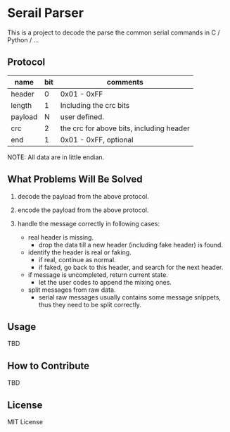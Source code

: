 Serail Parser
=====================================

This is a project to decode the parse the common serial commands in C / Python / ...


Protocol
-------------------------------------
| name          |   bit     |   comments                                |
|---------------|-----------|-------------------------------------------|
| header        |   0       | 0x01 - 0xFF                               |
| length        |   1       | Including the crc bits                    |
| payload       |   N       | user defined.                             |
| crc           |   2       | the crc for above bits, including header  |
| end           |   1       | 0x01 - 0xFF, optional                     |

NOTE: All data are in little endian.

What Problems Will Be Solved
------------------------------------
1.  decode the payload from the above protocol.

2.  encode the payload from the above protocol.

3.  handle the message correctly in following cases:
    +   real header is missing.
        -   drop the data till a new header (including fake header) is found.
    +   identify the header is real or faking.
        -   if real, continue as normal.
        -   if faked, go back to this header, and search for the next header.
    +   if message is uncompleted, return current state.
        -   let the user codes to append the mixing ones.
    +   split messages from raw data.
        -   serial raw messages usually contains some message snippets,
            thus they need to be split correctly.

Usage
------------------------------------
TBD

How to Contribute
------------------------------------
TBD

License
------------------------------------
MIT License


